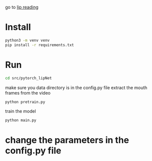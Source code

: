 go to [lip reading](Lip%20Reading.md)

# Install

```bash
python3 -m venv venv
pip install -r requirements.txt
```

# Run

```bash
cd src/pytorch_lipNet
```

make sure you data directory is in the config.py file
extract the mouth frames from the video

```bash
python pretrain.py
```

train the model

```bash
python main.py
```

# change the parameters in the config.py file

